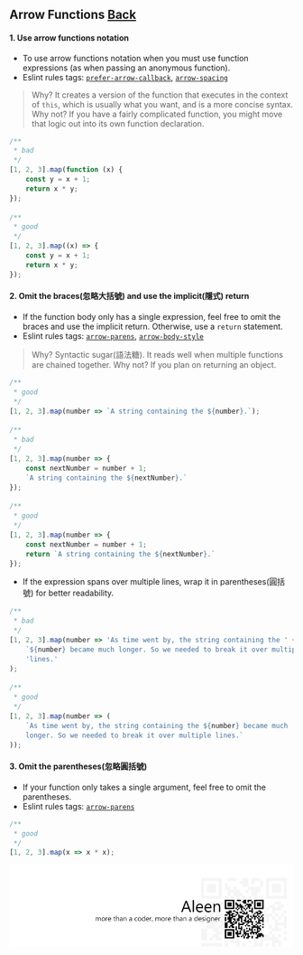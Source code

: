 ## Arrow Functions [**Back**](./../README.md)

#### 1. Use arrow functions notation

- To use arrow functions notation when you must use function expressions (as when passing an anonymous function).
- Eslint rules tags: [`prefer-arrow-callback`](http://eslint.org/docs/rules/prefer-arrow-callback.html), [`arrow-spacing`](http://eslint.org/docs/rules/arrow-spacing.html)

> Why? It creates a version of the function that executes in the context of `this`, which is usually what you want, and is a more concise syntax.
> Why not? If you have a fairly complicated function, you might move that logic out into its own function declaration.

```js
/**
 * bad
 */
[1, 2, 3].map(function (x) {
    const y = x + 1;
    return x * y;
});

/**
 * good
 */
[1, 2, 3].map((x) => {
    const y = x + 1;
    return x * y;
});
```

#### 2. Omit the braces(忽略大括號) and use the implicit(隱式) return

- If the function body only has a single expression, feel free to omit the braces and use the implicit return. Otherwise, use a `return` statement.
- Eslint rules tags: [`arrow-parens`](http://eslint.org/docs/rules/arrow-parens.html), [`arrow-body-style`](http://eslint.org/docs/rules/arrow-body-style.html)

> Why? Syntactic sugar(語法糖). It reads well when multiple functions are chained together.
> Why not? If you plan on returning an object.

```js
/**
 * good
 */
[1, 2, 3].map(number => `A string containing the ${number}.`);

/**
 * bad
 */
[1, 2, 3].map(number => {
    const nextNumber = number + 1;
    `A string containing the ${nextNumber}.`
});

/**
 * good
 */
[1, 2, 3].map(number => {
    const nextNumber = number + 1;
    return `A string containing the ${nextNumber}.`
});
```

- If the expression spans over multiple lines, wrap it in parentheses(圓括號) for better readability.

```js
/**
 * bad
 */
[1, 2, 3].map(number => 'As time went by, the string containing the ' +
    `${number} became much longer. So we needed to break it over multiple ` +
    'lines.'
);

/**
 * good
 */
[1, 2, 3].map(number => (
    `As time went by, the string containing the ${number} became much
    longer. So we needed to break it over multiple lines.`
));
```

#### 3. Omit the parentheses(忽略圓括號)

- If your function only takes a single argument, feel free to omit the parentheses.
- Eslint rules tags: [`arrow-parens`](http://eslint.org/docs/rules/arrow-parens.html)

```js
/**
 * good
 */
[1, 2, 3].map(x => x * x);
```



<a href="http://aleen42.github.io/" target="_blank" ><img src="./../pic/tail.gif"></a>